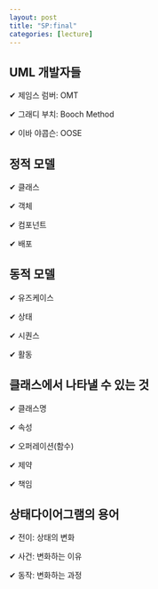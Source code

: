 ```yaml
---
layout: post
title: "SP:final"
categories: [lecture]
---
```


## UML 개발자들

✔ 제임스 럼버: OMT

✔ 그래디 부치: Booch Method

✔ 이바 야콥슨: OOSE

## 정적 모델

✔ 클래스

✔ 객체

✔ 컴포넌트

✔ 배포

## 동적 모델

✔ 유즈케이스

✔ 상태

✔ 시퀀스

✔ 활동

## 클래스에서 나타낼 수 있는 것

✔ 클래스명

✔ 속성

✔ 오퍼레이션(함수)

✔ 제약

✔ 책임

## 상태다이어그램의 용어

✔ 전이: 상태의 변화

✔ 사건: 변화하는 이유

✔ 동작: 변화하는 과정